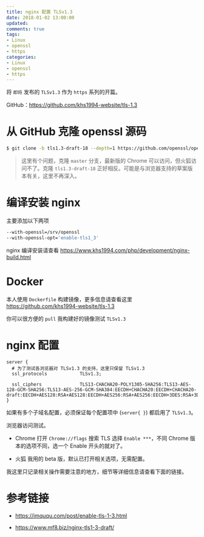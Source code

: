 ```yaml
---
title: nginx 配置 TLSv1.3
date: 2018-01-02 13:00:00
updated:
comments: true
tags:
- Linux
- openssl
- https
categories:
- Linux
- openssl
- https
---
```


将 `即将` 发布的 `TLSv1.3` 作为 `https` 系列的开篇。

GitHub：https://github.com/khs1994-website/tls-1.3

<!--more-->

# 从 GitHub 克隆 openssl 源码

```bash
$ git clone -b tls1.3-draft-18 --depth=1 https://github.com/openssl/openssl /srv/openssl
```

>这里有个问题，克隆 `master` 分支，最新版的 Chrome 可以访问，但火狐访问不了。克隆 `tls1.3-draft-18` 正好相反。可能是与浏览器支持的草案版本有关，这里不再深入。

# 编译安装 nginx

主要添加以下两项

```bash
--with-openssl=/srv/openssl
--with-openssl-opt='enable-tls1_3'
```

nginx 编译安装请查看 https://www.khs1994.com/php/development/nginx-build.html

# Docker

本人使用 `Dockerfile` 构建镜像，更多信息请查看这里 https://github.com/khs1994-website/tls-1.3

你可以很方便的 `pull` 我构建好的镜像测试 `TLSv1.3`

# nginx 配置

```nginx
server {
  # 为了测试各浏览器对 TLSv1.3 的支持，这里只保留 TLSv1.3
  ssl_protocols            TLSv1.3;

  ssl_ciphers              TLS13-CHACHA20-POLY1305-SHA256:TLS13-AES-128-GCM-SHA256:TLS13-AES-256-GCM-SHA384:EECDH+CHACHA20:EECDH+CHACHA20-draft:EECDH+AES128:RSA+AES128:EECDH+AES256:RSA+AES256:EECDH+3DES:RSA+3DES:!MD5;
}
```

如果有多个子域名配置，必须保证每个配置项中 (`server{ }`) 都启用了 `TLSv1.3`。

浏览器访问测试。

* Chrome 打开 `Chrome://flags` 搜索 TLS 选择 `Enable ***`，不同 Chrome 版本的选项不同，选一个 Enable 开头的就对了。

* 火狐 我用的 beta 版，默认已打开相关选项，无需配置。

我这里只记录相关操作需要注意的地方，细节等详细信息请查看下面的链接。

# 参考链接

* https://imququ.com/post/enable-tls-1-3.html

* https://www.mf8.biz/nginx-tls1-3-draft/
